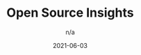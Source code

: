 ---
author: n/a
date: 2021-06-03
layout: post.njk
publisher: googleoss
tags:
  - service
  - open-source
  - dependencies
  - security
  - licensing
target_url: https://deps.dev/
title: Open Source Insights
---